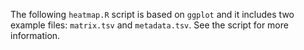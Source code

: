The following `heatmap.R` script is based on `ggplot` and it includes two example files: `matrix.tsv` and `metadata.tsv`. See the script for more information.
